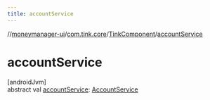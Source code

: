 ```yaml
---
title: accountService
---
```

//[moneymanager-ui](../../../index.html)/[com.tink.core](../index.html)/[TinkComponent](index.html)/[accountService](account-service.html)



# accountService



[androidJvm]\
abstract val [accountService](account-service.html): [AccountService](../../com.tink.service.account/-account-service/index.html)




